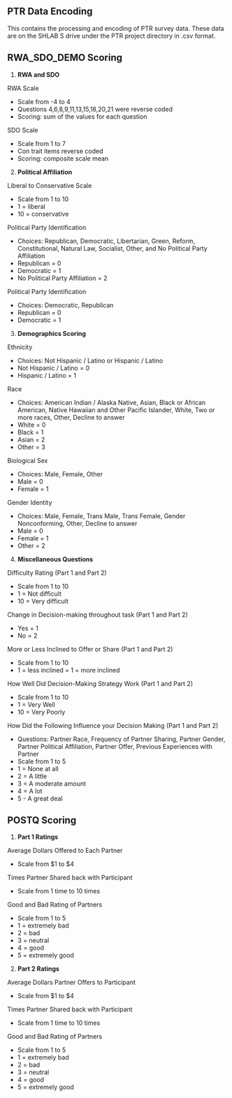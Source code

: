 ## PTR Data Encoding 

This contains the processing and encoding of PTR survey data. These data are on the SHLAB S drive under the PTR project directory in .csv format. 

## RWA_SDO_DEMO Scoring
1. **RWA and SDO** 

RWA Scale 
- Scale from -4 to 4 
- Questions 4,6,8,9,11,13,15,18,20,21 were reverse coded 
- Scoring: sum of the values for each question

SDO Scale 
- Scale from 1 to 7
- Con trait items reverse coded 
- Scoring: composite scale mean

2. **Political Affiliation**

Liberal to Conservative Scale 
- Scale from 1 to 10
- 1 = liberal
- 10 = conservative 

Political Party Identification
- Choices: Republican, Democratic, Libertarian, Green, Reform, Constitutional, Natural Law, Socialist, Other, and No Political Party Affiliation
- Republican = 0
- Democratic = 1
- No Political Party Affiliation = 2

Political Party Identification
- Choices: Democratic, Republican
- Republican = 0
- Democratic = 1

3. **Demographics Scoring**

Ethnicity
- Choices: Not Hispanic / Latino or Hispanic / Latino
- Not Hispanic / Latino = 0
- Hispanic / Latino = 1

Race
- Choices: American Indian / Alaska Native, Asian, Black or African American, Native Hawaiian and Other Pacific Islander, White, Two or more races, Other, Decline to answer 
- White = 0
- Black = 1
- Asian = 2
- Other = 3

Biological Sex 
- Choices: Male, Female, Other 
- Male = 0
- Female = 1

Gender Identity 
- Choices: Male, Female, Trans Male, Trans Female, Gender Nonconforming, Other, Decline to answer
- Male = 0 
- Female = 1
- Other = 2 

4. **Miscellaneous Questions**

Difficulty Rating (Part 1 and Part 2)
- Scale from 1 to 10
- 1 = Not difficult 
- 10 = Very difficult 

Change in Decision-making throughout task (Part 1 and Part 2)
- Yes = 1
- No = 2

More or Less Inclined to Offer or Share (Part 1 and Part 2)
- Scale from 1 to 10
- 1 = less inclined
= 1 = more inclined 

How Well Did Decision-Making Strategy Work (Part 1 and Part 2)
- Scale from 1 to 10 
- 1 = Very Well
- 10 = Very Poorly 

How Did the Following Influence your Decision Making (Part 1 and Part 2) 
- Questions: Partner Race, Frequency of Partner Sharing, Partner Gender, Partner Political Affiliation, Partner Offer, Previous Experiences with Partner 
- Scale from 1 to 5
- 1 = None at all
- 2 = A little
- 3 = A moderate amount 
- 4 = A lot
- 5 - A great deal

## POSTQ Scoring 
1. **Part 1 Ratings**

Average Dollars Offered to Each Partner 
- Scale from $1 to $4 

Times Partner Shared back with Participant 
- Scale from 1 time to 10 times 

Good and Bad Rating of Partners 
- Scale from 1 to 5 
- 1 = extremely bad 
- 2 = bad
- 3 = neutral
- 4 = good 
- 5 = extremely good 


2. **Part 2 Ratings** 

Average Dollars Partner Offers to Participant 
- Scale from $1 to $4 

Times Partner Shared back with Participant 
- Scale from 1 time to 10 times 

Good and Bad Rating of Partners 
- Scale from 1 to 5 
- 1 = extremely bad 
- 2 = bad
- 3 = neutral
- 4 = good 
- 5 = extremely good 

